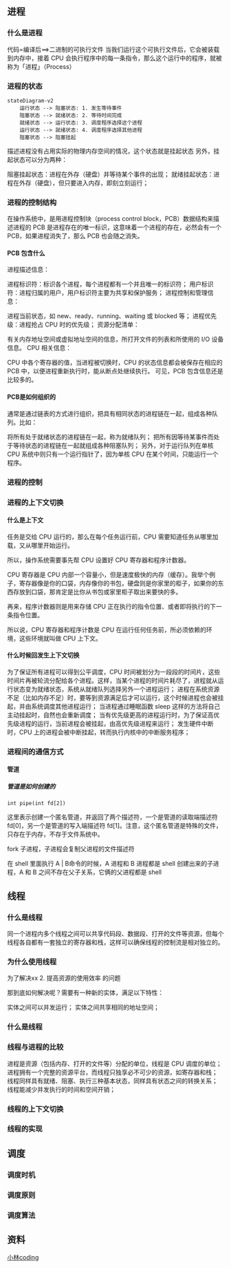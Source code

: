 ## 进程
### 什么是进程
代码=编译后==>二进制的可执行文件
当我们运行这个可执行文件后，它会被装载到内存中，接着 CPU 会执行程序中的每一条指令，那么这个运行中的程序，就被称为「进程」（Process）
### 进程的状态
```mermaid
stateDiagram-v2
    运行状态 --> 阻塞状态: 1. 发生等待事件
    阻塞状态 --> 就绪状态: 2. 等待时间完成
    就绪状态 --> 运行状态: 3. 调度程序选择这个进程
    运行状态 --> 就绪状态: 4. 调度程序选择其他进程
    阻塞状态 --> 阻塞挂起
```
描述进程没有占用实际的物理内存空间的情况，这个状态就是挂起状态
另外，挂起状态可以分为两种：

阻塞挂起状态：进程在外存（硬盘）并等待某个事件的出现；
就绪挂起状态：进程在外存（硬盘），但只要进入内存，即刻立刻运行；

### 进程的控制结构
在操作系统中，是用进程控制块（process control block，PCB）数据结构来描述进程的
PCB 是进程存在的唯一标识，这意味着一个进程的存在，必然会有一个 PCB，如果进程消失了，那么 PCB 也会随之消失。
#### PCB 包含什么
进程描述信息：

进程标识符：标识各个进程，每个进程都有一个并且唯一的标识符；
用户标识符：进程归属的用户，用户标识符主要为共享和保护服务；
进程控制和管理信息：

进程当前状态，如 new、ready、running、waiting 或 blocked 等；
进程优先级：进程抢占 CPU 时的优先级；
资源分配清单：

有关内存地址空间或虚拟地址空间的信息，所打开文件的列表和所使用的 I/O 设备信息。
CPU 相关信息：

CPU 中各个寄存器的值，当进程被切换时，CPU 的状态信息都会被保存在相应的 PCB 中，以便进程重新执行时，能从断点处继续执行。
可见，PCB 包含信息还是比较多的。
#### PCB是如何组织的
通常是通过链表的方式进行组织，把具有相同状态的进程链在一起，组成各种队列。比如：

将所有处于就绪状态的进程链在一起，称为就绪队列；
把所有因等待某事件而处于等待状态的进程链在一起就组成各种阻塞队列；
另外，对于运行队列在单核 CPU 系统中则只有一个运行指针了，因为单核 CPU 在某个时间，只能运行一个程序。


### 进程的控制
### 进程的上下文切换
#### 什么是上下文
任务是交给 CPU 运行的，那么在每个任务运行前，CPU 需要知道任务从哪里加载，又从哪里开始运行。

所以，操作系统需要事先帮 CPU 设置好 CPU 寄存器和程序计数器。

CPU 寄存器是 CPU 内部一个容量小，但是速度极快的内存（缓存）。我举个例子，寄存器像是你的口袋，内存像你的书包，硬盘则是你家里的柜子，如果你的东西存放到口袋，那肯定是比你从书包或家里柜子取出来要快的多。

再来，程序计数器则是用来存储 CPU 正在执行的指令位置、或者即将执行的下一条指令位置。

所以说，CPU 寄存器和程序计数是 CPU 在运行任何任务前，所必须依赖的环境，这些环境就叫做 CPU 上下文。
#### 什么时候回发生上下文切换
为了保证所有进程可以得到公平调度，CPU 时间被划分为一段段的时间片，这些时间片再被轮流分配给各个进程。这样，当某个进程的时间片耗尽了，进程就从运行状态变为就绪状态，系统从就绪队列选择另外一个进程运行；
进程在系统资源不足（比如内存不足）时，要等到资源满足后才可以运行，这个时候进程也会被挂起，并由系统调度其他进程运行；
当进程通过睡眠函数 sleep 这样的方法将自己主动挂起时，自然也会重新调度；
当有优先级更高的进程运行时，为了保证高优先级进程的运行，当前进程会被挂起，由高优先级进程来运行；
发生硬件中断时，CPU 上的进程会被中断挂起，转而执行内核中的中断服务程序；
### 进程间的通信方式
#### 管道
##### 管道是如何创建的
```
int pipe(int fd[2])
```
这里表示创建一个匿名管道，并返回了两个描述符，一个是管道的读取端描述符 fd[0]，另一个是管道的写入端描述符 fd[1]。注意，这个匿名管道是特殊的文件，只存在于内存，不存于文件系统中。

fork 子进程，子进程会复制父进程的文件描述符

在 shell 里面执行 A | B命令的时候，A 进程和 B 进程都是 shell 创建出来的子进程，A 和 B 之间不存在父子关系，它俩的父进程都是 shell



## 线程
### 什么是线程
同一个进程内多个线程之间可以共享代码段、数据段、打开的文件等资源，但每个线程各自都有一套独立的寄存器和栈，这样可以确保线程的控制流是相对独立的。
### 为什么使用线程
为了解决xx 2. 提高资源的使用效率 的问题

那到底如何解决呢？需要有一种新的实体，满足以下特性：

实体之间可以并发运行；
实体之间共享相同的地址空间；
### 什么是线程
### 线程与进程的比较
进程是资源（包括内存、打开的文件等）分配的单位，线程是 CPU 调度的单位；
进程拥有一个完整的资源平台，而线程只独享必不可少的资源，如寄存器和栈；
线程同样具有就绪、阻塞、执行三种基本状态，同样具有状态之间的转换关系；
线程能减少并发执行的时间和空间开销；
### 线程的上下文切换
### 线程的实现
## 调度
### 调度时机
### 调度原则
### 调度算法


## 资料
[小林coding](https://xiaolincoding.com/os/4_process/process_commu.html#%E7%AE%A1%E9%81%93)